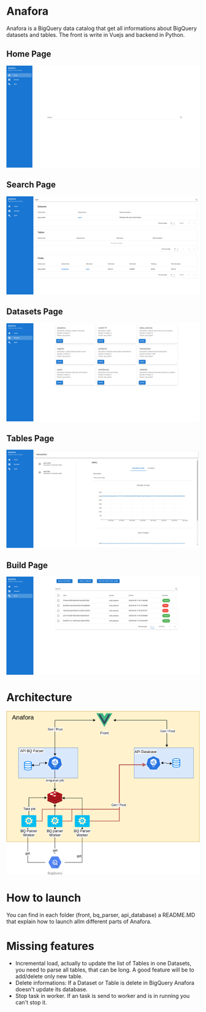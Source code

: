 # Anafora

Anafora is a BigQuery data catalog that get all informations about BigQuery datasets and tables. The front is write in Vuejs and backend in Python.

## Home Page

![](doc/img/home.png)

## Search Page

![](doc/img/search.png)

## Datasets Page

![](doc/img/datasets.png)

## Tables Page

![](doc/img/tables.png)

## Build Page

![](doc/img/build.png)

# Architecture

![](doc/img/architecture.png)

# How to launch

You can find in each folder (front, bq_parser, api_database) a README.MD that explain how to launch allm different parts of Anafora.

# Missing features

- Incremental load, actually to update the list of Tables in one Datasets, you need to parse all tables, that can be long. A good feature will be to add/delete only new table.
- Delete informations: If a Dataset or Table is delete in BigQuery Anafora doesn't update its database.
- Stop task in worker. If an task is send to worker and is in running you can't stop it.